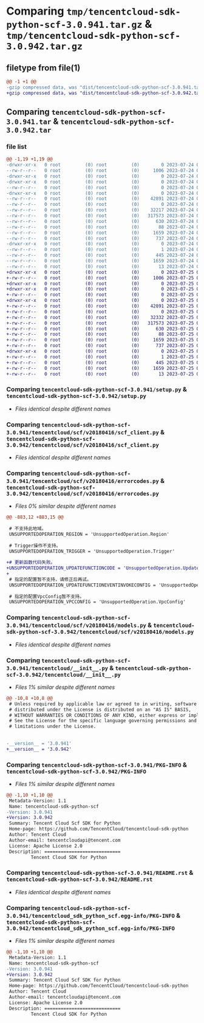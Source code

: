 # Comparing `tmp/tencentcloud-sdk-python-scf-3.0.941.tar.gz` & `tmp/tencentcloud-sdk-python-scf-3.0.942.tar.gz`

## filetype from file(1)

```diff
@@ -1 +1 @@
-gzip compressed data, was "dist/tencentcloud-sdk-python-scf-3.0.941.tar", last modified: Mon Jul 24 00:42:28 2023, max compression
+gzip compressed data, was "dist/tencentcloud-sdk-python-scf-3.0.942.tar", last modified: Tue Jul 25 04:23:58 2023, max compression
```

## Comparing `tencentcloud-sdk-python-scf-3.0.941.tar` & `tencentcloud-sdk-python-scf-3.0.942.tar`

### file list

```diff
@@ -1,19 +1,19 @@
-drwxr-xr-x   0 root         (0) root         (0)        0 2023-07-24 00:42:28.000000 tencentcloud-sdk-python-scf-3.0.941/
--rw-r--r--   0 root         (0) root         (0)     1006 2023-07-24 00:42:27.000000 tencentcloud-sdk-python-scf-3.0.941/setup.py
-drwxr-xr-x   0 root         (0) root         (0)        0 2023-07-24 00:42:28.000000 tencentcloud-sdk-python-scf-3.0.941/tencentcloud/
-drwxr-xr-x   0 root         (0) root         (0)        0 2023-07-24 00:42:28.000000 tencentcloud-sdk-python-scf-3.0.941/tencentcloud/scf/
--rw-r--r--   0 root         (0) root         (0)        0 2023-07-24 00:42:27.000000 tencentcloud-sdk-python-scf-3.0.941/tencentcloud/scf/__init__.py
-drwxr-xr-x   0 root         (0) root         (0)        0 2023-07-24 00:42:28.000000 tencentcloud-sdk-python-scf-3.0.941/tencentcloud/scf/v20180416/
--rw-r--r--   0 root         (0) root         (0)    42891 2023-07-24 00:42:27.000000 tencentcloud-sdk-python-scf-3.0.941/tencentcloud/scf/v20180416/scf_client.py
--rw-r--r--   0 root         (0) root         (0)        0 2023-07-24 00:42:28.000000 tencentcloud-sdk-python-scf-3.0.941/tencentcloud/scf/v20180416/__init__.py
--rw-r--r--   0 root         (0) root         (0)    32217 2023-07-24 00:42:28.000000 tencentcloud-sdk-python-scf-3.0.941/tencentcloud/scf/v20180416/errorcodes.py
--rw-r--r--   0 root         (0) root         (0)   317573 2023-07-24 00:42:28.000000 tencentcloud-sdk-python-scf-3.0.941/tencentcloud/scf/v20180416/models.py
--rw-r--r--   0 root         (0) root         (0)      630 2023-07-24 00:42:27.000000 tencentcloud-sdk-python-scf-3.0.941/tencentcloud/__init__.py
--rw-r--r--   0 root         (0) root         (0)       88 2023-07-24 00:42:28.000000 tencentcloud-sdk-python-scf-3.0.941/setup.cfg
--rw-r--r--   0 root         (0) root         (0)     1659 2023-07-24 00:42:28.000000 tencentcloud-sdk-python-scf-3.0.941/PKG-INFO
--rw-r--r--   0 root         (0) root         (0)      737 2023-07-24 00:42:27.000000 tencentcloud-sdk-python-scf-3.0.941/README.rst
-drwxr-xr-x   0 root         (0) root         (0)        0 2023-07-24 00:42:28.000000 tencentcloud-sdk-python-scf-3.0.941/tencentcloud_sdk_python_scf.egg-info/
--rw-r--r--   0 root         (0) root         (0)        1 2023-07-24 00:42:28.000000 tencentcloud-sdk-python-scf-3.0.941/tencentcloud_sdk_python_scf.egg-info/dependency_links.txt
--rw-r--r--   0 root         (0) root         (0)      445 2023-07-24 00:42:28.000000 tencentcloud-sdk-python-scf-3.0.941/tencentcloud_sdk_python_scf.egg-info/SOURCES.txt
--rw-r--r--   0 root         (0) root         (0)     1659 2023-07-24 00:42:28.000000 tencentcloud-sdk-python-scf-3.0.941/tencentcloud_sdk_python_scf.egg-info/PKG-INFO
--rw-r--r--   0 root         (0) root         (0)       13 2023-07-24 00:42:28.000000 tencentcloud-sdk-python-scf-3.0.941/tencentcloud_sdk_python_scf.egg-info/top_level.txt
+drwxr-xr-x   0 root         (0) root         (0)        0 2023-07-25 04:23:58.000000 tencentcloud-sdk-python-scf-3.0.942/
+-rw-r--r--   0 root         (0) root         (0)     1006 2023-07-25 04:23:58.000000 tencentcloud-sdk-python-scf-3.0.942/setup.py
+drwxr-xr-x   0 root         (0) root         (0)        0 2023-07-25 04:23:58.000000 tencentcloud-sdk-python-scf-3.0.942/tencentcloud/
+drwxr-xr-x   0 root         (0) root         (0)        0 2023-07-25 04:23:58.000000 tencentcloud-sdk-python-scf-3.0.942/tencentcloud/scf/
+-rw-r--r--   0 root         (0) root         (0)        0 2023-07-25 04:23:58.000000 tencentcloud-sdk-python-scf-3.0.942/tencentcloud/scf/__init__.py
+drwxr-xr-x   0 root         (0) root         (0)        0 2023-07-25 04:23:58.000000 tencentcloud-sdk-python-scf-3.0.942/tencentcloud/scf/v20180416/
+-rw-r--r--   0 root         (0) root         (0)    42891 2023-07-25 04:23:58.000000 tencentcloud-sdk-python-scf-3.0.942/tencentcloud/scf/v20180416/scf_client.py
+-rw-r--r--   0 root         (0) root         (0)        0 2023-07-25 04:23:58.000000 tencentcloud-sdk-python-scf-3.0.942/tencentcloud/scf/v20180416/__init__.py
+-rw-r--r--   0 root         (0) root         (0)    32332 2023-07-25 04:23:58.000000 tencentcloud-sdk-python-scf-3.0.942/tencentcloud/scf/v20180416/errorcodes.py
+-rw-r--r--   0 root         (0) root         (0)   317573 2023-07-25 04:23:58.000000 tencentcloud-sdk-python-scf-3.0.942/tencentcloud/scf/v20180416/models.py
+-rw-r--r--   0 root         (0) root         (0)      630 2023-07-25 04:23:58.000000 tencentcloud-sdk-python-scf-3.0.942/tencentcloud/__init__.py
+-rw-r--r--   0 root         (0) root         (0)       88 2023-07-25 04:23:58.000000 tencentcloud-sdk-python-scf-3.0.942/setup.cfg
+-rw-r--r--   0 root         (0) root         (0)     1659 2023-07-25 04:23:58.000000 tencentcloud-sdk-python-scf-3.0.942/PKG-INFO
+-rw-r--r--   0 root         (0) root         (0)      737 2023-07-25 04:23:58.000000 tencentcloud-sdk-python-scf-3.0.942/README.rst
+drwxr-xr-x   0 root         (0) root         (0)        0 2023-07-25 04:23:58.000000 tencentcloud-sdk-python-scf-3.0.942/tencentcloud_sdk_python_scf.egg-info/
+-rw-r--r--   0 root         (0) root         (0)        1 2023-07-25 04:23:58.000000 tencentcloud-sdk-python-scf-3.0.942/tencentcloud_sdk_python_scf.egg-info/dependency_links.txt
+-rw-r--r--   0 root         (0) root         (0)      445 2023-07-25 04:23:58.000000 tencentcloud-sdk-python-scf-3.0.942/tencentcloud_sdk_python_scf.egg-info/SOURCES.txt
+-rw-r--r--   0 root         (0) root         (0)     1659 2023-07-25 04:23:58.000000 tencentcloud-sdk-python-scf-3.0.942/tencentcloud_sdk_python_scf.egg-info/PKG-INFO
+-rw-r--r--   0 root         (0) root         (0)       13 2023-07-25 04:23:58.000000 tencentcloud-sdk-python-scf-3.0.942/tencentcloud_sdk_python_scf.egg-info/top_level.txt
```

### Comparing `tencentcloud-sdk-python-scf-3.0.941/setup.py` & `tencentcloud-sdk-python-scf-3.0.942/setup.py`

 * *Files identical despite different names*

### Comparing `tencentcloud-sdk-python-scf-3.0.941/tencentcloud/scf/v20180416/scf_client.py` & `tencentcloud-sdk-python-scf-3.0.942/tencentcloud/scf/v20180416/scf_client.py`

 * *Files identical despite different names*

### Comparing `tencentcloud-sdk-python-scf-3.0.941/tencentcloud/scf/v20180416/errorcodes.py` & `tencentcloud-sdk-python-scf-3.0.942/tencentcloud/scf/v20180416/errorcodes.py`

 * *Files 0% similar despite different names*

```diff
@@ -883,12 +883,15 @@
 
 # 不支持此地域。
 UNSUPPORTEDOPERATION_REGION = 'UnsupportedOperation.Region'
 
 # Trigger操作不支持。
 UNSUPPORTEDOPERATION_TRIGGER = 'UnsupportedOperation.Trigger'
 
+# 更新函数代码失败。
+UNSUPPORTEDOPERATION_UPDATEFUNCTIONCODE = 'UnsupportedOperation.UpdateFunctionCode'
+
 # 指定的配置暂不支持，请修正后再试。
 UNSUPPORTEDOPERATION_UPDATEFUNCTIONEVENTINVOKECONFIG = 'UnsupportedOperation.UpdateFunctionEventInvokeConfig'
 
 # 指定的配置VpcConfig暂不支持。
 UNSUPPORTEDOPERATION_VPCCONFIG = 'UnsupportedOperation.VpcConfig'
```

### Comparing `tencentcloud-sdk-python-scf-3.0.941/tencentcloud/scf/v20180416/models.py` & `tencentcloud-sdk-python-scf-3.0.942/tencentcloud/scf/v20180416/models.py`

 * *Files identical despite different names*

### Comparing `tencentcloud-sdk-python-scf-3.0.941/tencentcloud/__init__.py` & `tencentcloud-sdk-python-scf-3.0.942/tencentcloud/__init__.py`

 * *Files 1% similar despite different names*

```diff
@@ -10,8 +10,8 @@
 # Unless required by applicable law or agreed to in writing, software
 # distributed under the License is distributed on an "AS IS" BASIS,
 # WITHOUT WARRANTIES OR CONDITIONS OF ANY KIND, either express or implied.
 # See the License for the specific language governing permissions and
 # limitations under the License.
 
 
-__version__ = '3.0.941'
+__version__ = '3.0.942'
```

### Comparing `tencentcloud-sdk-python-scf-3.0.941/PKG-INFO` & `tencentcloud-sdk-python-scf-3.0.942/PKG-INFO`

 * *Files 1% similar despite different names*

```diff
@@ -1,10 +1,10 @@
 Metadata-Version: 1.1
 Name: tencentcloud-sdk-python-scf
-Version: 3.0.941
+Version: 3.0.942
 Summary: Tencent Cloud Scf SDK for Python
 Home-page: https://github.com/TencentCloud/tencentcloud-sdk-python
 Author: Tencent Cloud
 Author-email: tencentcloudapi@tencent.com
 License: Apache License 2.0
 Description: ============================
         Tencent Cloud SDK for Python
```

### Comparing `tencentcloud-sdk-python-scf-3.0.941/README.rst` & `tencentcloud-sdk-python-scf-3.0.942/README.rst`

 * *Files identical despite different names*

### Comparing `tencentcloud-sdk-python-scf-3.0.941/tencentcloud_sdk_python_scf.egg-info/PKG-INFO` & `tencentcloud-sdk-python-scf-3.0.942/tencentcloud_sdk_python_scf.egg-info/PKG-INFO`

 * *Files 1% similar despite different names*

```diff
@@ -1,10 +1,10 @@
 Metadata-Version: 1.1
 Name: tencentcloud-sdk-python-scf
-Version: 3.0.941
+Version: 3.0.942
 Summary: Tencent Cloud Scf SDK for Python
 Home-page: https://github.com/TencentCloud/tencentcloud-sdk-python
 Author: Tencent Cloud
 Author-email: tencentcloudapi@tencent.com
 License: Apache License 2.0
 Description: ============================
         Tencent Cloud SDK for Python
```

